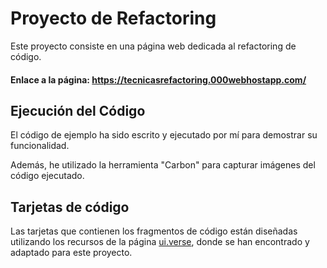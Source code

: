 # Proyecto de Refactoring
Este proyecto consiste en una página web dedicada al refactoring de código.
#### Enlace a la página: https://tecnicasrefactoring.000webhostapp.com/
## Ejecución del Código

El código de ejemplo ha sido escrito y ejecutado por mí para demostrar su funcionalidad.

Además, he utilizado la herramienta "Carbon" para capturar imágenes del código ejecutado.

## Tarjetas de código
Las tarjetas que contienen los fragmentos de código están diseñadas utilizando los recursos de la página [ui.verse](https://ui.verse.page/), donde se han encontrado y adaptado para este proyecto.

